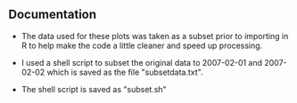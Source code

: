 ## Documentation

* The data used for these plots was taken as a subset prior to importing in R to help make the code a little cleaner and speed up processing.

* I used a shell script to subset the original data to 2007-02-01 and 2007-02-02 which is saved as the file "subsetdata.txt". 

* The shell script is saved as "subset.sh"
